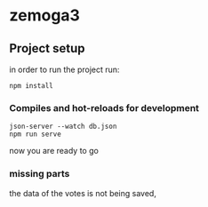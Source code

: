 # zemoga3

## Project setup
in order to run the project run:

```
npm install
```

### Compiles and hot-reloads for development
```
json-server --watch db.json
npm run serve
```

now you are ready to go

### missing parts ###

the data of the votes is not being saved, 